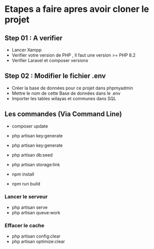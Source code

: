 # Etapes a faire apres avoir cloner le projet

## Step 01 : A verifier
- Lancer Xampp
- Verifier votre version de PHP , Il faut une version >= PHP 8.2
- Verifier Laravel et composer versions
## Step 02 : Modifier le fichier .env

- Créer la base de données pour ce projet dans phpmyadmin
- Mettre le nom de cette Base de données dans le .env
- Importer les tables wilayas et communes dans SQL


## Les commandes (Via Command Line)

- composer update
- php artisan key:generate
- php artisan key:generate
- php artisan db:seed 
- php artisan storage:link 

 - npm install
 - npm run build

### Lancer le serveur 
- php artisan serve
- php artisan queue:work   

### Effacer le cache
- php artisan config:clear
- php artisan optimize:clear


 

 

 
